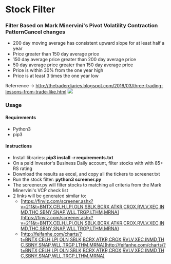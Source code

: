 # Stock Filter


### Filter Based on Mark Minervini's Pivot Volatility Contraction PatternCancel changes
- 200 day moving average has consistent upward slope for at least half a year
- Price greater than 150 day average price
- 150 day average price greater than 200 day average price
- 50 day average price greater than 150 day average price
- Price is within 30% from the one year high
- Price is at least 3 times the one year low

Referrence -> http://thetraderdiaries.blogspot.com/2016/03/three-trading-lessons-from-trade-like.html
![](https://4.bp.blogspot.com/-Sbd60ef_S4Y/VtbaITrI-YI/AAAAAAAABqc/V31wAawRnyU/s1600/IMG_0077.PNG)


### Usage

#### Requirements
- Python3
- pip3

#### Instructions
- Install libraries: **pip3 install -r requirements.txt**
- On a paid Investor's Business Daily account, filter stocks with with 85+ RS rating
- Download the results as excel, and copy all the tickers to screener.txt
- Run the stock filter: **python3 screener.py**
- The screener.py will filter stocks to matching all criteria from the Mark Minervini's VCP check list
- 2 links will be generated similar to:
  - [https://finviz.com/screener.ashx?v=211&t=BNTX,CELH,LPI,OLN,SBLK,BCRX,ATKR,CROX,RVLV,XEC,INMD,THC,SBNY,SNAP,WLL,TRGP,LTHM,MRNA](https://finviz.com/screener.ashx?v=211&t=BNTX,CELH,LPI,OLN,SBLK,BCRX,ATKR,CROX,RVLV,XEC,INMD,THC,SBNY,SNAP,WLL,TRGP,LTHM,MRNA)
  - [http://feifanhe.com/charts/?t=BNTX,CELH,LPI,OLN,SBLK,BCRX,ATKR,CROX,RVLV,XEC,INMD,THC,SBNY,SNAP,WLL,TRGP,LTHM,MRNA](http://feifanhe.com/charts/?t=BNTX,CELH,LPI,OLN,SBLK,BCRX,ATKR,CROX,RVLV,XEC,INMD,THC,SBNY,SNAP,WLL,TRGP,LTHM,MRNA)
